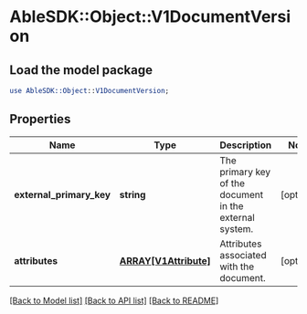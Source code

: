 # AbleSDK::Object::V1DocumentVersion

## Load the model package
```perl
use AbleSDK::Object::V1DocumentVersion;
```

## Properties
Name | Type | Description | Notes
------------ | ------------- | ------------- | -------------
**external_primary_key** | **string** | The primary key of the document in the external system. | [optional] 
**attributes** | [**ARRAY[V1Attribute]**](V1Attribute.md) | Attributes associated with the document. | [optional] 

[[Back to Model list]](../README.md#documentation-for-models) [[Back to API list]](../README.md#documentation-for-api-endpoints) [[Back to README]](../README.md)


